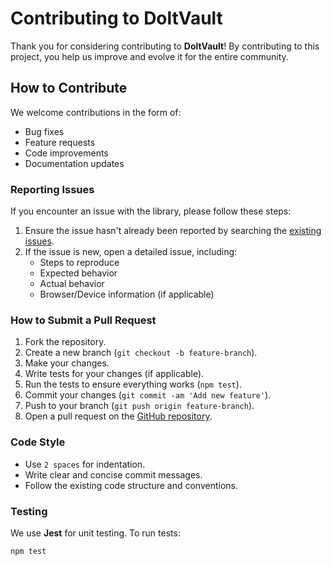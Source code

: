 # Contributing to DoltVault

Thank you for considering contributing to **DoltVault**! By contributing to this project, you help us improve and evolve it for the entire community.

## How to Contribute

We welcome contributions in the form of:

- Bug fixes
- Feature requests
- Code improvements
- Documentation updates

### Reporting Issues

If you encounter an issue with the library, please follow these steps:

1. Ensure the issue hasn't already been reported by searching the [existing issues](https://github.com/DoltLabs/doltvault/issues).
2. If the issue is new, open a detailed issue, including:
   - Steps to reproduce
   - Expected behavior
   - Actual behavior
   - Browser/Device information (if applicable)

### How to Submit a Pull Request

1. Fork the repository.
2. Create a new branch (`git checkout -b feature-branch`).
3. Make your changes.
4. Write tests for your changes (if applicable).
5. Run the tests to ensure everything works (`npm test`).
6. Commit your changes (`git commit -am 'Add new feature'`).
7. Push to your branch (`git push origin feature-branch`).
8. Open a pull request on the [GitHub repository](https://github.com/DoltLabs/doltvault/pulls).

### Code Style

- Use `2 spaces` for indentation.
- Write clear and concise commit messages.
- Follow the existing code structure and conventions.

### Testing

We use **Jest** for unit testing. To run tests:

```bash
npm test
